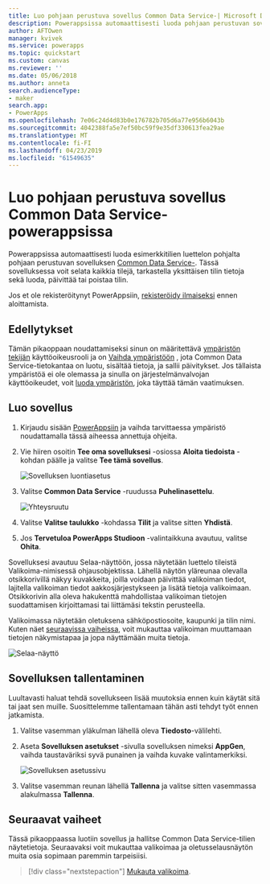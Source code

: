```yaml
---
title: Luo pohjaan perustuva sovellus Common Data Service-| Microsoft Docs
description: Powerappsissa automaattisesti luoda pohjaan perustuvan sovelluksen Common Data Service-tietojen hallintaan
author: AFTOwen
manager: kvivek
ms.service: powerapps
ms.topic: quickstart
ms.custom: canvas
ms.reviewer: ''
ms.date: 05/06/2018
ms.author: anneta
search.audienceType:
- maker
search.app:
- PowerApps
ms.openlocfilehash: 7e06c24d4d83b0e176782b705d6a77e956b6043b
ms.sourcegitcommit: 4042388fa5e7ef50bc59f9e35df330613fea29ae
ms.translationtype: MT
ms.contentlocale: fi-FI
ms.lasthandoff: 04/23/2019
ms.locfileid: "61549635"
---
```

# <a name="generate-a-canvas-app-from-common-data-service-in-powerapps"></a>Luo pohjaan perustuva sovellus Common Data Service-powerappsissa

Powerappsissa automaattisesti luoda esimerkkitilien luettelon pohjalta pohjaan perustuvan sovelluksen [Common Data Service-](../common-data-service/data-platform-intro.md). Tässä sovelluksessa voit selata kaikkia tilejä, tarkastella yksittäisen tilin tietoja sekä luoda, päivittää tai poistaa tilin.

Jos et ole rekisteröitynyt PowerAppsiin, [rekisteröidy ilmaiseksi](https://web.powerapps.com?utm_source=padocs&utm_medium=linkinadoc&utm_campaign=referralsfromdoc) ennen aloittamista.

## <a name="prerequisites"></a>Edellytykset

Tämän pikaoppaan noudattamiseksi sinun on määritettävä [ympäristön tekijän](https://docs.microsoft.com/power-platform/admin/database-security#predefined-security-roles) käyttöoikeusrooli ja on [Vaihda ympäristöön](working-with-environments.md) , jota Common Data Service-tietokantaa on luotu, sisältää tietoja, ja sallii päivitykset. Jos tällaista ympäristöä ei ole olemassa ja sinulla on järjestelmänvalvojan käyttöoikeudet, voit [luoda ympäristön](https://docs.microsoft.com/power-platform/admin/environments-administration#create-an-environment), joka täyttää tämän vaatimuksen.

## <a name="generate-an-app"></a>Luo sovellus

1. Kirjaudu sisään [PowerAppsiin](https://web.powerapps.com?utm_source=padocs&utm_medium=linkinadoc&utm_campaign=referralsfromdoc) ja vaihda tarvittaessa ympäristö noudattamalla tässä aiheessa annettuja ohjeita.

1. Vie hiiren osoitin **Tee oma sovelluksesi** -osiossa **Aloita tiedoista** -kohdan päälle ja valitse **Tee tämä sovellus**.

    ![Sovelluksen luontiasetus](./media/data-platform-create-app/start-from-data.png)

1. Valitse **Common Data Service** -ruudussa **Puhelinasettelu**.

    ![Yhteysruutu](./media/data-platform-create-app/connection-tile.png)

1. Valitse **Valitse taulukko** -kohdassa **Tilit** ja valitse sitten **Yhdistä**.

1. Jos **Tervetuloa PowerApps Studioon** -valintaikkuna avautuu, valitse **Ohita**.

Sovelluksesi avautuu Selaa-näyttöön, jossa näytetään luettelo tileistä Valikoima-nimisessä ohjausobjektissa. Lähellä näytön yläreunaa olevalla otsikkorivillä näkyy kuvakkeita, joilla voidaan päivittää valikoiman tiedot, lajitella valikoiman tiedot aakkosjärjestykseen ja lisätä tietoja valikoimaan. Otsikkorivin alla oleva hakukenttä mahdollistaa valikoiman tietojen suodattamisen kirjoittamasi tai liittämäsi tekstin perusteella. 

Valikoimassa näytetään oletuksena sähköpostiosoite, kaupunki ja tilin nimi. Kuten näet [seuraavissa vaiheissa](data-platform-create-app.md#next-steps), voit mukauttaa valikoiman muuttamaan tietojen näkymistapaa ja jopa näyttämään muita tietoja.

![Selaa-näyttö](./media/data-platform-create-app/browse-screen.png)

## <a name="save-the-app"></a>Sovelluksen tallentaminen
Luultavasti haluat tehdä sovellukseen lisää muutoksia ennen kuin käytät sitä tai jaat sen muille. Suosittelemme tallentamaan tähän asti tehdyt työt ennen jatkamista.

1. Valitse vasemman yläkulman lähellä oleva **Tiedosto**-välilehti.

1. Aseta **Sovelluksen asetukset** -sivulla sovelluksen nimeksi **AppGen**, vaihda taustaväriksi syvä punainen ja vaihda kuvake valintamerkiksi.

    ![Sovelluksen asetussivu](./media/data-platform-create-app/app-settings.png)

1. Valitse vasemman reunan lähellä **Tallenna** ja valitse sitten vasemmassa alakulmassa **Tallenna**.

## <a name="next-steps"></a>Seuraavat vaiheet
Tässä pikaoppaassa luotiin sovellus ja hallitse Common Data Service-tilien näytetietoja. Seuraavaksi voit mukauttaa valikoimaa ja oletusselausnäytön muita osia sopimaan paremmin tarpeisiisi.

> [!div class="nextstepaction"]
> [Mukauta valikoima](customize-layout-sharepoint.md).
